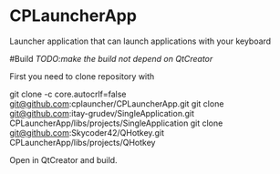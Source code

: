 # CPLauncherApp
Launcher application that can launch applications with your keyboard

#Build
*TODO:make the build not depend on QtCreator*

First you need to clone repository with

git clone -c core.autocrlf=false git@github.com:cplauncher/CPLauncherApp.git
git clone git@github.com:itay-grudev/SingleApplication.git CPLauncherApp/libs/projects/SingleApplication
git clone git@github.com:Skycoder42/QHotkey.git CPLauncherApp/libs/projects/QHotkey

Open in QtCreator and build.